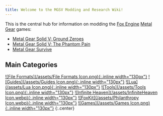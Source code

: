 ```yaml
---
title: Welcome to the MGSV Modding and Research Wiki!
---
```


This is the central hub for information on modding the [Fox Engine](https://en.wikipedia.org/wiki/Fox_Engine) [Metal Gear](https://en.wikipedia.org/wiki/Metal_Gear) games: 

- [Metal Gear Solid V: Ground Zeroes](https://en.wikipedia.org/wiki/Metal_Gear_Solid_V:_Ground_Zeroes)
- [Metal Gear Solid V: The Phantom Pain](https://en.wikipedia.org/wiki/Metal_Gear_Solid_V:_The_Phantom_Pain)
- [Metal Gear Survive](https://en.wikipedia.org/wiki/Metal_Gear_Survive)

## Main Categories

[![File Formats](/assets/File Formats Icon.png){:.inline width="130px"}]()
[![Guides](/assets/Guides Icon.png){:.inline width="130px"}](/Guides)
[![Lua](/assets/Lua Icon.png){:.inline width="130px"}]()
[![Tools](/assets/Tools Icon.png){:.inline width="130px"}]()
[![Infinite Heaven](/assets/InfiniteHeaven Icon.webp){:.inline width="130px"}](/Infinite_Heaven)
[![FoxKit](/assets/Philanthropy Icon.webp){:.inline width="130px"}]()
[![Games](/assets/Games Icon.png){:.inline width="130px"}]()
{:.center}